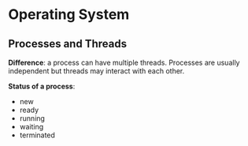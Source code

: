 # Operating System



## Processes and Threads

**Difference**:  a process can have multiple threads. Processes are usually independent but threads may interact with each other.

**Status of a process**: 
- new 
- ready
- running
- waiting
- terminated


